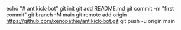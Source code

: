 echo "# antikick-bot"
git init
git add README.md
git commit -m "first commit"
git branch -M main
git remote add origin https://github.com/xenopathie/antikick-bot.git
git push -u origin main
